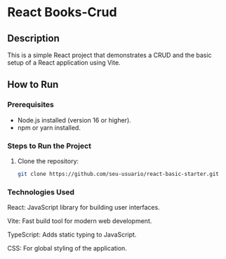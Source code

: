 # React Books-Crud

## Description
This is a simple React project that demonstrates a CRUD and the basic setup of a React application using Vite.

## How to Run

### Prerequisites
- Node.js installed (version 16 or higher).
- npm or yarn installed.

### Steps to Run the Project
1. Clone the repository:
   ```bash
   git clone https://github.com/seu-usuario/react-basic-starter.git

### Technologies Used
React: JavaScript library for building user interfaces.

Vite: Fast build tool for modern web development.

TypeScript: Adds static typing to JavaScript.

CSS: For global styling of the application.
